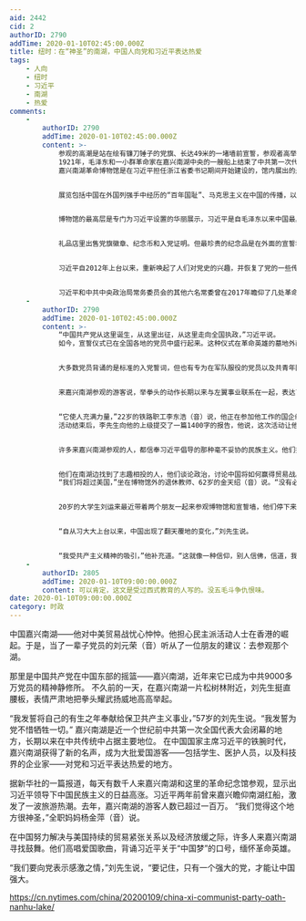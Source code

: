 ```yaml
---
aid: 2442
cid: 2
authorID: 2790
addTime: 2020-01-10T02:45:00.000Z
title: 纽时：在“神圣”的南湖，中国人向党和习近平表达热爱
tags:
    - 人向
    - 纽时
    - 习近平
    - 南湖
    - 热爱
comments:
    -
        authorID: 2790
        addTime: 2020-01-10T02:45:00.000Z
        content: >-
            参观的高潮是站在绘有镰刀锤子的党旗、长达49米的一堵墙前宣誓，参观者高举拳头，背诵对党忠诚的誓词。这个共产党的仪式在习近平领导下重新流行起来，习近平同时担任着中共总书记的职务。
            1921年，毛泽东和一小群革命家在嘉兴南湖中央的一艘船上结束了中共第一次代表大会，这次会议是在嘉兴以东约100公里的上海召开的，被上海的警察打断后，代表们来到嘉兴。在中国，这艘所谓的“红船”家喻户晓。
            嘉兴南湖革命博物馆是在习近平担任浙江省委书记期间开始建设的，馆内展出的是对党史的选择性复述。


            展览包括中国在外国列强手中经历的“百年国耻”、马克思主义在中国的传播，以及毛泽东在1949年成立中华人民共和国的场景。


            博物馆的最高层是专门为习近平设置的华丽展示，习近平是自毛泽东以来中国最具影响力的领导人。里面循环播放着习近平的讲话，墙上用大字涂写着他的口号，包括“实现中华民族伟大复兴”。


            礼品店里出售党旗徽章、纪念币和入党证明。但最珍贵的纪念品是在外面的宣誓墙前拍照。


            习近平自2012年上台以来，重新唤起了人们对党史的兴趣，并恢复了党的一些传统做法，包括宣誓，这是他将中共的支配地位扩大到中国日常生活中去的努力的一部分。批评人士说，习近平正在把中国带回到个人统治的时代，助长了个人崇拜。


            习近平和中共中央政治局常务委员会的其他六名常委曾在2017年瞻仰了几处革命遗址，政治局常委会是中国最高的决策机构。在上海的一个纪念馆，习近平带领常委在一面巨大党旗前背诵了入党誓词。这些政治局委员们肃穆地举起了拳头。
    -
        authorID: 2790
        addTime: 2020-01-10T02:45:00.000Z
        content: >-
            “中国共产党从这里诞生，从这里出征，从这里走向全国执政，”习近平说。
            如今，宣誓仪式已在全国各地的党员中盛行起来。这种仪式在革命英雄的墓地外面、在红军曾经翻越的山顶，以及在党校里经常举行。


            大多数党员背诵的是标准的入党誓词，但也有专为在军队服役的党员以及共青年团成员准备的不同版本的誓词。


            来嘉兴南湖参观的游客说，举拳头的动作长期以来与左翼事业联系在一起，表达了一种韧性和勇气，与中国作为一个超级大国的崛起非常匹配。他们说，当中国面临一系列挑战时，这个仪式给人带来了希望。


            “它使人充满力量，”22岁的铁路职工李东浩（音）说，他正在参加他工作的国企组织的一次爱国主义教育活动。他和一小群穿着同样的白衬衫、胸前别着党旗徽章的同事，在宣誓墙前将一面红旗展开，进行了宣誓。
            活动结束后，李先生向他的上级提交了一篇1400字的报告，他说，这次活动让他领略了“红船精神”的真正涵义。“红船精神”是习近平和其他中共领导人鼓励群众效仿党的创始人的干劲时所使用的词汇之一。


            许多来嘉兴南湖参观的人，都信奉习近平倡导的那种毫不妥协的民族主义。他们把香港的反政府抗议者视为暴徒；热情支持中国在南海的军事建设；认为美国正在试图遏制中国的崛起。


            他们在南湖边找到了志趣相投的人，他们谈论政治，讨论中国将如何赢得贸易战。
            “我们将超过美国，”坐在博物馆外的退休教师、62岁的金天绍（音）说。“没有必要争论这个。” 对许多参观者来说，习近平是主要的吸引力。


            20岁的大学生刘运来最近带着两个朋友一起来参观博物馆和宣誓墙，他们停下来试了试虚拟现实眼镜，通过这个眼镜能看到1921年中共一大期间使用的船只的内部。这是刘先生在几周内第二次来参观，他说，因为他想重走习近平走过的路线。


            “自从习大大上台以来，中国出现了翻天覆地的变化，”刘先生说。


            “我受共产主义精神的吸引，”他补充道。“这就像一种信仰，别人信佛，信道，我们信共产主义。”
    -
        authorID: 2805
        addTime: 2020-01-10T09:00:00.000Z
        content: 可以肯定，这文是受过西式教育的人写的。没五毛斗争仇恨味。
date: 2020-01-10T09:00:00.000Z
category: 时政
---
```


中国嘉兴南湖——他对中美贸易战忧心忡忡。他担心民主派活动人士在香港的崛起。于是，当了一辈子党员的刘元荣（音）听从了一位朋友的建议：去参观那个湖。

那里是中国共产党在中国东部的摇篮——嘉兴南湖，近年来它已成为中共9000多万党员的精神静修所。 不久前的一天，在嘉兴南湖一片松树林附近，刘先生挺直腰板，表情严肃地把拳头耀武扬威地高高举起。

“我发誓将自己的有生之年奉献给保卫共产主义事业，”57岁的刘先生说。“我发誓为党不惜牺牲一切。” 嘉兴南湖是近一个世纪前中共第一次全国代表大会闭幕的地方，长期以来在中共传统中占据主要地位。 在中国国家主席习近平的铁腕时代，嘉兴南湖获得了新的名声，成为大批爱国游客——包括学生、医护人员，以及科技界的企业家——对党和习近平表达热爱的地方。

据新华社的一篇报道，每天有数千人来嘉兴南湖和这里的革命纪念馆参观，显示出习近平领导下中国民族主义的日益高涨。习近平两年前曾来嘉兴瞻仰南湖红船，激发了一波旅游热潮。去年，嘉兴南湖的游客人数已超过一百万。 “我们觉得这个地方很神圣，”全职妈妈杨金萍（音）说。

在中国努力解决与美国持续的贸易紧张关系以及经济放缓之际，许多人来嘉兴南湖寻找鼓舞。他们高唱爱国歌曲，背诵习近平关于“中国梦”的口号，缅怀革命英雄。

“我们要向党表示感激之情，”刘先生说，“要记住，只有一个强大的党，才能让中国强大。

https://cn.nytimes.com/china/20200109/china-xi-communist-party-oath-nanhu-lake/
